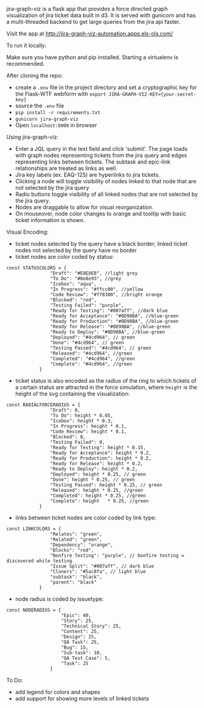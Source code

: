 jira-graph-viz is a flask app that provides a force directed graph visualization of jira ticket data built in d3. It is served with gunicorn and has a multi-threaded backend to get large queries from the jira api faster.

Visit the app at http://jira-graph-viz-automation.apps.els-ols.com/

To run it locally:

Make sure you have python and pip installed. Starting a virtualenv is recommended.

After cloning the repo:
- create a `.env` file in the project directory and set a cryptographic key for the Flask-WTF webform with `export JIRA-GRAPH-VIZ-KEY={your-secret-key}`
- source the `.env` file
- `pip install -r requirements.txt`
- `gunicorn jira-graph-viz`
- Open `localhost:8000` in browser

Using jira-graph-viz:
- Enter a JQL query in the text field and click 'submit'. The page loads with graph nodes representing tickets from the jira query and edges representing links between tickets. The subtask and epic-link relationships are treated as links as well.
- Jira key labels (ex. EAQ-125) are hyperlinks to jira tickets.
- Clicking a node will toggle visibility of nodes linked to that node that are not selected by the jira query
- Radio buttons toggle visibility of all linked nodes that are not selected by the jira query.
- Nodes are draggable to allow for visual reorganization.
- On mouseover, node color changes to orange and tooltip with basic ticket information is shown.


Visual Encoding:
- ticket nodes selected by the query have a black border; linked ticket nodes not selected by the query have no border
- ticket nodes are color coded by status: 
```
const STATUSCOLORS = {
                "Draft": "#E8E8E8", //light grey
                "To Do": "#8e8e93", //grey
                "Icebox": "aqua",
                "In Progress": "#ffcc00", //yellow
                "Code Review": "#ff8300", //bright orange
                "Blocked": "red",
                "Testing Failed": "purple",
                "Ready for Testing": "#007aff", //dark blue
                "Ready for Acceptance": "#0D98BA", //blue-green
                "Ready for Production": "#0D98BA", //blue-green
                "Ready for Release": "#0D98BA", //blue-green
                "Ready to Deploy": "#0D98BA", //blue-green
                "Deployed": "#4cd964", // green
                "Done": "#4cd964", // green
                "Testing Passed": "#4cd964", // green
                "Released": "#4cd964", //green
                "Completed": "#4cd964", //green
                "Complete": "#4cd964", //green
            }
```
- ticket status is also encoded as the radius of the ring to which tickets of a certain status are attracted in the force simulation, where `height` is the height of the svg containing the visualization:
```
const RADIALFORCERADIUS = {
                "Draft": 0,
                "To Do": height * 0.05,
                "Icebox": height * 0.3,
                "In Progress": height * 0.1,
                "Code Review": height * 0.1,
                "Blocked": 0,
                "Testing Failed": 0,
                "Ready for Testing": height * 0.15,
                "Ready for Acceptance": height * 0.2,
                "Ready for Production": height * 0.2,
                "Ready for Release": height * 0.2,
                "Ready to Deploy": height * 0.2,
                "Deployed": height * 0.25, // green
                "Done": height * 0.25, // green
                "Testing Passed": height * 0.25, // green
                "Released": height * 0.25, //green
                "Completed": height * 0.25, //green
                "Complete": height   * 0.25, //green
            }
```
- links between ticket nodes are color coded by link type:
```
const LINKCOLORS = {
                "Relates": "green",
                "Related": "green",
                "Dependency": "orange",
                "Blocks": "red",
                "Bonfire Testing": "purple", // bonfire testing = discovered while testing
                "Issue Split": "#007aff", // dark blue
                "Cloners": "#5ac8fa", // light blue
                "subtask": "black",
                "parent": "black"
            }
```
- node radius is coded by issuetype:
```
const NODERADIUS = {
                    "Epic": 40,
                    "Story": 25,
                    "Technical Story": 25,
                    "Content": 25,
                    "Design": 25,
                    "QA Task": 25,
                    "Bug": 15,
                    "Sub-task": 10,
                    "QA Test Case": 5,
                    "Task": 25
                }
```

To Do:

- add legend for colors and shapes
- add support for showing more levels of linked tickets
